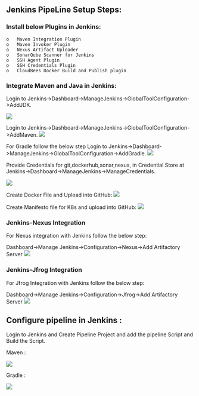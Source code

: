 ## Jenkins PipeLine Setup Steps:
### Install below Plugins in Jenkins:
    o	Maven Integration Plugin
    o	Maven Invoker Plugin
    o	Nexus Artifact Uploader
    o	SonarQube Scanner for Jenkins
    o	SSH Agent Plugin
    o	SSH Credentials Plugin
    o	CloudBees Docker Build and Publish plugin
    
### Integrate Maven and Java in Jenkins:

 Login to Jenkins->Dashboard->ManageJenkins->GlobalToolConfiguration->AddJDK.
 
 <image src="images/JenkinsJDKPath.jpg"/>
 
 Login to Jenkins->Dashboard->ManageJenkins->GlobalToolConfiguration->AddMaven.
 <image src="images/JenkinsMavenPath.jpg"/>
 
 For Gradle follow the below step
 Login to Jenkins->Dashboard->ManageJenkins->GlobalToolConfiguration->AddGradle.
 <image src="images/JenkinsGradleIntegration.jpg"/>
 
 Provide Credentials for git,dockerhub,sonar,nexus, in Credential Store at Jenkins->Dashboard->ManageJenkins->ManageCredentials.
 
 <image src="images/GlobalCredentials.jpg"/>
 
 Create Docker File and Upload into GitHub:
<image src="images/dockerFile.jpg"/>

 Create Manifesto file for K8s and upload into GitHub:
<image src="images/K8mfFile.jpg"/>

### Jenkins-Nexus Integration
For Nexus integration with Jenkins follow the below step:

Dashboard->Manage Jenkins->Configuration->Nexus->Add Artifactory Server
<image src="images/JenkinsNexus.jpg"/>

### Jenkins-Jfrog Integration

For Jfrog Integration with Jenkins follow the below step:

Dashboard->Manage Jenkins->Configuration->Jfrog->Add Artifactory Server
<image src="images/JenkinsJfrog.jpg"/>

## Configure pipeline in Jenkins :

Login to Jenkins and Create Pipeline Project and add the pipeline Script and Build the Script.

 Maven :

<image src="images/pipelineResult.jpg"/>

 Gradle : 
 
<image src="images/JenkinsGradlePipeline.jpg"/>
